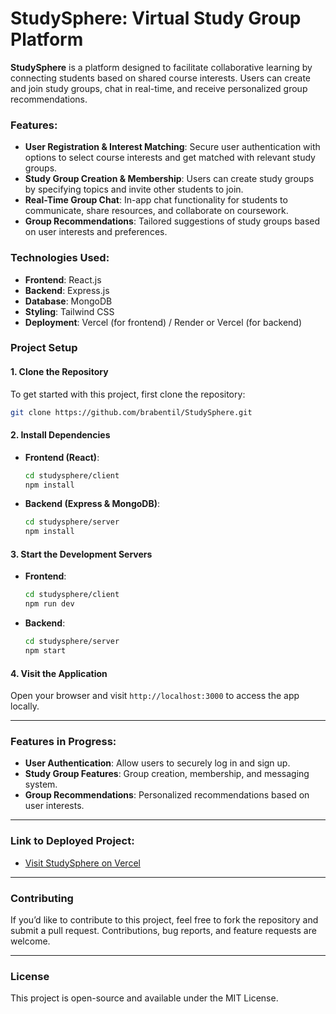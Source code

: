 # **StudySphere: Virtual Study Group Platform**

**StudySphere** is a platform designed to facilitate collaborative learning by connecting students based on shared course interests. Users can create and join study groups, chat in real-time, and receive personalized group recommendations. 

### **Features:**
- **User Registration & Interest Matching**: Secure user authentication with options to select course interests and get matched with relevant study groups.
- **Study Group Creation & Membership**: Users can create study groups by specifying topics and invite other students to join.
- **Real-Time Group Chat**: In-app chat functionality for students to communicate, share resources, and collaborate on coursework.
- **Group Recommendations**: Tailored suggestions of study groups based on user interests and preferences.

### **Technologies Used:**
- **Frontend**: React.js
- **Backend**: Express.js
- **Database**: MongoDB
- **Styling**: Tailwind CSS
- **Deployment**: Vercel (for frontend) / Render or Vercel (for backend)

### **Project Setup**

#### **1. Clone the Repository**
To get started with this project, first clone the repository:
```bash
git clone https://github.com/brabentil/StudySphere.git
```

#### **2. Install Dependencies**
- **Frontend (React)**:
  ```bash
  cd studysphere/client
  npm install
  ```

- **Backend (Express & MongoDB)**:
  ```bash
  cd studysphere/server
  npm install
  ```

#### **3. Start the Development Servers**
- **Frontend**:
  ```bash
  cd studysphere/client
  npm run dev
  ```

- **Backend**:
  ```bash
  cd studysphere/server
  npm start
  ```

#### **4. Visit the Application**
Open your browser and visit `http://localhost:3000` to access the app locally.

---

### **Features in Progress:**
- **User Authentication**: Allow users to securely log in and sign up.
- **Study Group Features**: Group creation, membership, and messaging system.
- **Group Recommendations**: Personalized recommendations based on user interests.

---

### **Link to Deployed Project:**
- [Visit StudySphere on Vercel](https://studysphere.vercel.app)

---

### **Contributing**
If you’d like to contribute to this project, feel free to fork the repository and submit a pull request. Contributions, bug reports, and feature requests are welcome.

---

### **License**
This project is open-source and available under the MIT License.


